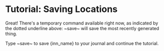 # Tutorial: Saving Locations

Great!  There's a temporary command available right now, as indicated by the
dotted underline above: ~save~ will save the most recently generated thing.

Type ~save~ to save {inn_name} to your journal and continue the tutorial.
